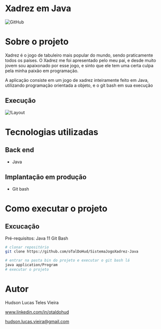 # Xadrez em Java
![GitHub](https://img.shields.io/github/license/oTalDoHud/SistemaJogoXadrez-Java)

# Sobre o projeto

Xadrez é o jogo de tabuleiro mais popular do mundo, sendo praticamente todos os países. O Xadrez me foi apresentado pelo meu pai, e desde muito jovem sou apaixonado por esse jogo, e sinto que ele tem uma certa culpa pela minha paixão em programação.

A aplicação consiste em um jogo de xadrez inteiramente feito em Java, utilizando programação orientada a objeto, e o git bash em sua execução

## Execução
![!Layout](https://github.com/oTalDoHud/ProjetoDashBoardVendas/blob/master/Assets/Excucao_layout.png)

# Tecnologias utilizadas
## Back end
- Java

## Implantação em produção
- Git bash

# Como executar o projeto

## Excucação
Pré-requisitos: Java 11
Git Bash

```bash
# clonar repositório
git clone https://github.com/oTalDoHud/SistemaJogoXadrez-Java

# entrar na pasta bin do projeto e executar o git bash lá
java application/Program
# executar o projeto

```

# Autor

Hudson Lucas Teles Vieira

www.linkedin.com/in/otaldohud

hudson.lucas.vieira@gmail.com


